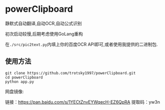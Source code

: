 # powerClipboard
静默式自动翻译,自动OCR,自动公式识别

初次启动较慢,后期考虑使用GoLang重构

在`./src/pic2text.py`内填上你的百度OCR API即可,或者使用我提供的二进制包.
## 使用方法
```
git clone https://github.com/trotsky1997/powerClipboard.git
cd powerClipboard
python app.py
```

网盘镜像:

链接：https://pan.baidu.com/s/1YECtZnvEYWqecH-EZ6QpRA 
提取码：yw3n
